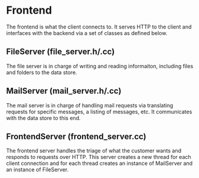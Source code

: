 # Frontend
The frontend is what the client connects to. It serves HTTP to the client and interfaces with the backend via a set of classes as defined below.

## FileServer (file_server.h/.cc)
The file server is in charge of writing and reading informaiton, including files and folders to the data store.

## MailServer (mail_server.h/.cc)
The mail server is in charge of handling mail requests via translating requests for specific messages, a listing of messages, etc. It communicates with the data store to this end. 

## FrontendServer (frontend_server.cc)
The frontend server handles the triage of what the customer wants and responds to requests over HTTP. This server creates a new thread for each client connection and for each thread creates an instance of MailServer and an instance of FileServer. 

